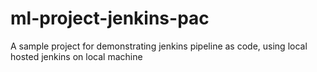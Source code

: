 # ml-project-jenkins-pac
A sample project for demonstrating jenkins pipeline as code, using local hosted jenkins on local machine

